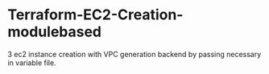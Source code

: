# Terraform-EC2-Creation-modulebased
3 ec2 instance creation with VPC generation backend by passing necessary in variable file.
